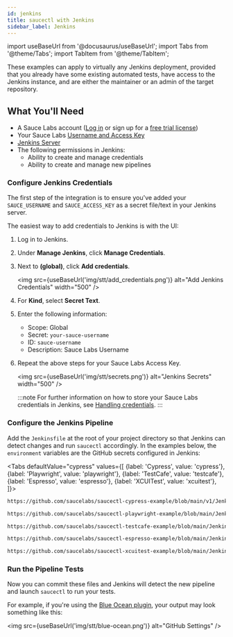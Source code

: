 ```yaml
---
id: jenkins
title: saucectl with Jenkins
sidebar_label: Jenkins
---
```


import useBaseUrl from '@docusaurus/useBaseUrl';
import Tabs from '@theme/Tabs';
import TabItem from '@theme/TabItem';

These examples can apply to virtually any Jenkins deployment, provided that you already have some existing automated tests, have access to the Jenkins instance, and are either the maintainer or an admin of the target repository.

## What You'll Need

- A Sauce Labs account ([Log in](https://accounts.saucelabs.com/am/XUI/#login/) or sign up for a [free trial license](https://saucelabs.com/sign-up))
- Your Sauce Labs [Username and Access Key](https://app.saucelabs.com/user-settings)
- [Jenkins Server](https://www.jenkins.io/doc/book/installing/)
- The following permissions in Jenkins:
  - Ability to create and manage credentials
  - Ability to create and manage new pipelines

### Configure Jenkins Credentials

The first step of the integration is to ensure you've added your `SAUCE_USERNAME` and `SAUCE_ACCESS_KEY` as a secret file/text in your Jenkins server.

The easiest way to add credentials to Jenkins is with the UI:

1. Log in to Jenkins.
2. Under **Manage Jenkins**, click **Manage Credentials**.
3. Next to **(global)**, click **Add credentials**.

   <img src={useBaseUrl('img/stt/add_credentials.png')} alt="Add Jenkins Credentials" width="500" />

4. For **Kind**, select **Secret Text**.
5. Enter the following information:
   - Scope: Global
   - Secret: `your-sauce-username`
   - ID: `sauce-username`
   - Description: Sauce Labs Username
6. Repeat the above steps for your Sauce Labs Access Key.

   <img src={useBaseUrl('img/stt/secrets.png')} alt="Jenkins Secrets" width="500" />

   :::note
   For further information on how to store your Sauce Labs credentials in Jenkins, see [Handling credentials](https://www.jenkins.io/doc/book/pipeline/jenkinsfile/#handling-credentials).
   :::

### Configure the Jenkins Pipeline

Add the `Jenkinsfile` at the root of your project directory so that Jenkins can detect changes and run `saucectl` accordingly. In the examples below, the `environment` variables are the GitHub secrets configured in Jenkins:

<Tabs
defaultValue="cypress"
values={[
{label: 'Cypress', value: 'cypress'},
{label: 'Playwright', value: 'playwright'},
{label: 'TestCafe', value: 'testcafe'},
{label: 'Espresso', value: 'espresso'},
{label: 'XCUITest', value: 'xcuitest'},
]}>

<TabItem value="cypress">

```bash reference
https://github.com/saucelabs/saucectl-cypress-example/blob/main/v1/Jenkinsfile
```

</TabItem>
<TabItem value="playwright">

```sh reference
https://github.com/saucelabs/saucectl-playwright-example/blob/main/Jenkinsfile
```

</TabItem>
<TabItem value="testcafe">

```bash reference
https://github.com/saucelabs/saucectl-testcafe-example/blob/main/Jenkinsfile
```

</TabItem>
<TabItem value="espresso">

```bash reference
https://github.com/saucelabs/saucectl-espresso-example/blob/main/Jenkinsfile
```

</TabItem>
<TabItem value="xcuitest">

```bash reference
https://github.com/saucelabs/saucectl-xcuitest-example/blob/main/Jenkinsfile
```

</TabItem>
</Tabs>

### Run the Pipeline Tests

Now you can commit these files and Jenkins will detect the new pipeline and launch `saucectl` to run your tests.

For example, if you're using the [Blue Ocean plugin](https://plugins.jenkins.io/blueocean/), your output may look something like this:

<img src={useBaseUrl('img/stt/blue-ocean.png')} alt="GitHub Settings" />
